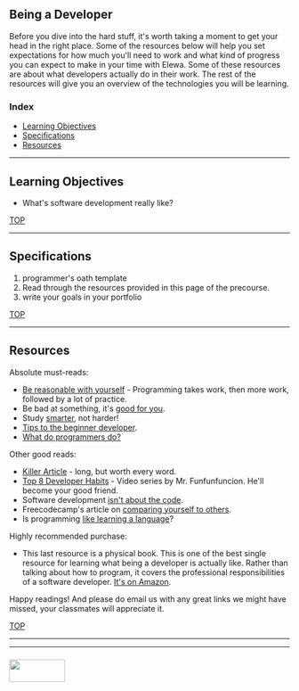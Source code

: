 ## Being a Developer

Before you dive into the hard stuff, it's worth taking a moment to get your head in the right place.  Some of the resources below will help you set expectations for how much you'll need to work and what kind of progress you can expect to make in your time with Elewa.  Some of these resources are about what developers actually do in their work.  The rest of the resources will give you an overview of the technologies you will be learning.



### Index
* [Learning Objectives](#learning-objectives)
* [Specifications](#specifications)
* [Resources](#resources)

---

## Learning Objectives

* What's software development really like?

[TOP](#index)

---

## Specifications


1. programmer's oath template
2. Read through the resources provided in this page of the precourse.
3. write your goals in your portfolio


[TOP](#index)

---

## Resources


Absolute must-reads:  
   * [Be reasonable with yourself](http://norvig.com/21-days.html) - Programming takes work, then more work, followed by a lot of practice.  
   * Be bad at something, it's [good for you](https://www.ted.com/talks/eduardo_briceno_how_to_get_better_at_the_things_you_care_about). 
   * Study [smarter](https://youtu.be/Xt5qpbiqw2g?t=297), not harder!   
   * [Tips to the beginner developer](https://www.codementor.io/learn-programming/tips-on-becoming-a-software-engineer).
   * [What do programmers do?](https://www.youtube.com/watch?v=g4a7_HH9Wbg)
  
Other good reads:  
   * [Killer Article](http://peternixey.com/post/83510597580/how-to-be-a-great-software-developer) - long, but worth every word.  
   * [Top 8 Developer Habits](https://www.youtube.com/watch?v=DwQ7psiU23I&index=1&list=PL0zVEGEvSaeGY3RMjGo4CgMPN42_U9Glu) - Video series by Mr. Funfunfuncion.  He'll become your good friend. 
   * Software development [isn't about the code](http://elewa.education/2018/01/20/solution-design/).
   * Freecodecamp's article on [comparing yourself to others](https://medium.freecodecamp.org/a-better-way-to-compare-yourself-43cf37616570).  
   * Is programming [like learning a language](http://elewa.education/2018/01/22/thinking-computer-thoughts/)?

Highly recommended purchase: 
   * This last resource is a physical book.  This is one of the best single resource for learning what being a developer is actually like. Rather than talking about how to program, it covers the professional responsibilities of a software developer. [It's on Amazon](https://www.amazon.com/Clean-Coder-Conduct-Professional-Programmers/dp/0137081073).

Happy readings!  And please do email us with any great links we might have missed, your classmates will appreciate it.


[TOP](#index)

___
___
### <a href="http://elewa.education/blog" target="_blank"><img src="https://user-images.githubusercontent.com/18554853/34921062-506450ae-f97d-11e7-875f-6feeb26ad72d.png" width="100" height="40"/></a>


